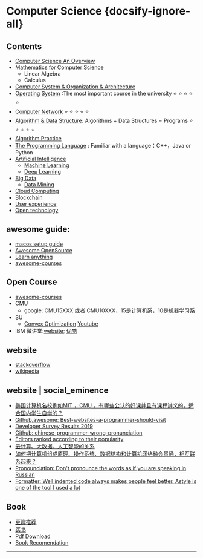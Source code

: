 # Computer Science {docsify-ignore-all}

## Contents

* [Computer Science An Overview](Computer_Science_an_Overview/README.md)	 
* [Mathematics for Computer Science](Mathematics_for_Computer_Science/README.md)
  * Linear Algebra
  * Calculus
* [Computer System & Organization & Architecture](Computer_System/README.md)
* [Operating System](Operating_System/README.md) :The most important course in the university :star: :star: :star: :star: :star:
* [Computer Network](Computer_Network/README.md) :star: :star: :star: :star: :star:
* [Algorithm & Data Structure](Algorithm-Data_Structure/README.md): Algorithms + Data Structures = Programs :star: :star: :star: :star: :star:
* [Algorithm Practice](Algorithm_Practice/README.md)	
* [The Programming Language](The_Programming_Language/README.md) : Familiar with a language：C++，Java or Python
* [Artificial Intelligence](Artificial_Intelligence/README.md)
  * [Machine Learning](Machine_Learning/README.md)
  * [Deep Learning](Deep_Learning/README.md)
* [Big Data](Big_Data/README.md)
  * [Data Mining](Big_Data/Data_Mining/README.md)	 
* [Cloud Computing](Cloud_Computing/README.md) 
* [Blockchain](Blockchain/README.md)
* [User experience](User_experience/README.md)
* [Open technology](Open_technology/README.md)

## awesome guide:
* [macos setup guide](https://sourabhbajaj.com/mac-setup/)
* [Awesome OpenSource](https://awesomeopensource.com/)
* [Learn anything](https://learn-anything.xyz/)
* [awesome-courses](https://github.com/prakhar1989/awesome-courses#algorithms)

## Open Course
* [awesome-courses](https://github.com/prakhar1989/awesome-courses#algorithms)
* CMU
  * google: CMU15XXX 或者 CMU10XXX，15是计算机系，10是机器学习系
* SU
  * [Convex Optimization](http://web.stanford.edu/class/ee364a/index.html) [Youtube](https://www.youtube.com/watch?v=McLq1hEq3UY&list=PL3940DD956CDF0622)
* IBM 微讲堂:[website](https://developer.ibm.com/cn/tv/2017/container-microservice/); [优酷](https://i.youku.com/i/UNTI2NTA2NTAw/playlists?spm=a2hzp.8253876.0.0&order=1&page=1)


## website

* [stackoverflow](https://stackoverflow.com/)
* [wikipedia]()

## website | social_eminence
* [美国计算机名校例如MIT ，CMU ，有哪些公认的好课并且有课程讲义的，适合国内学生自学的？](https://www.zhihu.com/question/57532048)
* [Github,awesome: Best-websites-a-programmer-should-visit](https://github.com/sdmg15/Best-websites-a-programmer-should-visit)
* [Developer Survey Results 2019](https://insights.stackoverflow.com/survey/2019)
* [Github: chinese-programmer-wrong-pronunciation](https://github.com/shimohq/chinese-programmer-wrong-pronunciation)
* [Editors ranked according to their popularity](https://www.slant.co/topics/12/~best-programming-text-editors)
* [云计算、大数据、人工智能的关系](https://zhuanlan.zhihu.com/p/62898738)
* [如何把计算机组成原理、操作系统、数据结构和计算机网络融会贯通，相互联系起来？](https://www.zhihu.com/question/22017267/answer/26468016)
* [Pronounciation: Don't pronounce the words as if you are speaking in Russian](https://github.com/shimohq/chinese-programmer-wrong-pronunciation)
* [Formatter: Well indented code always makes people feel better. Astyle is one of the tool I used a lot](http://astyle.sourceforge.net/astyle.html)


## Book

* [豆瓣推荐](https://book.douban.com/subject_search?search_text=%E8%AE%A1%E7%AE%97%E6%9C%BA&cat=1001) 
* [买书](http://search.china-pub.com/s/?key1=%C9%EE%C8%EB%C0%ED%BD%E2%BC%C6%CB%E3%BB%FA%D3%A2%CE%C4&type=&pz=1)
* [Pdf Download](http://www.java1234.com/a/javabook/)
* [Book Recomendation](book.md)
---

